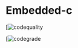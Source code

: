# Embedded-c
[![codequality](https://www.code-inspector.com/project/28850/score/svg)

[![codegrade](https://www.code-inspector.com/project/28850/status/svg)
